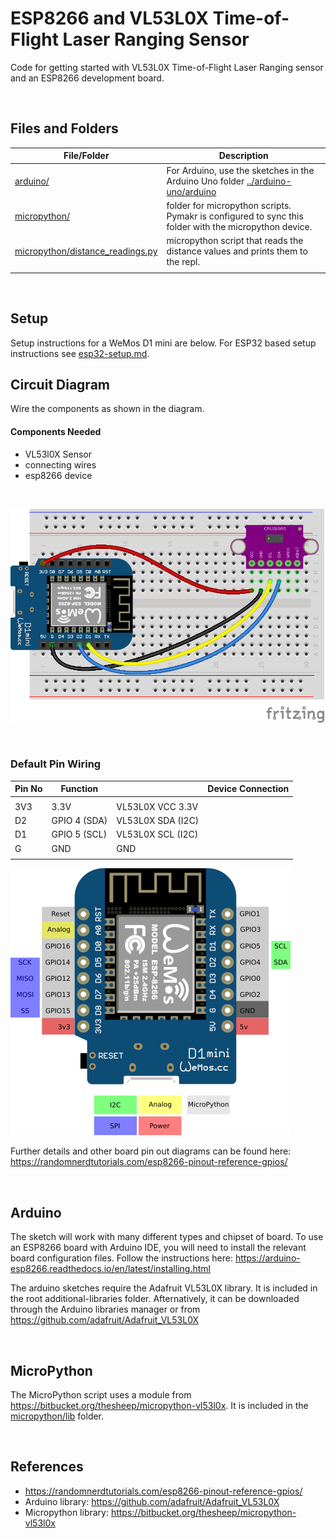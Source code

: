 # ESP8266 and VL53L0X Time-of-Flight Laser Ranging Sensor

Code for getting started with VL53L0X Time-of-Flight Laser Ranging sensor and an ESP8266 development board.

<br />

## Files and Folders

| File/Folder | Description |
|--- | --- |
| [arduino/](arduino/) | For Arduino, use the sketches in the Arduino Uno folder [../arduino-uno/arduino](../arduino-uno/arduino) |
| [micropython/](micropython/) | folder for micropython scripts. Pymakr is configured to sync this folder with the micropython device. |
| [micropython/distance_readings.py](micropython/distance_readings.py) | micropython script that reads the distance values and prints them to the repl. |
|  |  |

<br />

## Setup

Setup instructions for a WeMos D1 mini are below. For ESP32 based setup instructions see [esp32-setup.md](esp32-setup.md).

## Circuit Diagram

Wire the components as shown in the diagram.

<!-- #TODO schematic diagram -->
<!-- ![circuit diagram](assets/esp8266-vl53l0x-sensor-circuit-diagram_schem.svg) -->

#### Components Needed

* VL53l0X Sensor
* connecting wires
* esp8266 device

<br />

![breadboard diagram](assets/esp8266-vl53l0x-sensor-circuit-diagram_bb.png)

<br />

### Default Pin Wiring

| Pin No | Function |  | Device Connection |
| --- | --- | --- | --- |
|  |  |  |  |
| 3V3 | 3.3V | VL53L0X VCC 3.3V |
| D2 | GPIO 4 (SDA) | VL53L0X SDA (I2C) |
| D1 | GPIO 5 (SCL) | VL53L0X SCL (I2C) |
| G | GND | GND |
|  |  |  |  |

![pin diagram](assets/wemos-d1-mini-pinout.png)

Further details and other board pin out diagrams can be found here: https://randomnerdtutorials.com/esp8266-pinout-reference-gpios/

<br />

## Arduino

The sketch will work with many different types and chipset of board. To use an ESP8266 board with Arduino IDE, you will need to install the relevant board configuration files. Follow the instructions here: https://arduino-esp8266.readthedocs.io/en/latest/installing.html

The arduino sketches require the Adafruit VL53L0X library. It is included in the root additional-libraries folder. Afternatively, it can be downloaded through the Arduino libraries manager or from https://github.com/adafruit/Adafruit_VL53L0X

<br />

## MicroPython

The MicroPython script uses a module from https://bitbucket.org/thesheep/micropython-vl53l0x. It is included in the [micropython/lib](micropython/lib) folder.

<br />

## References

- https://randomnerdtutorials.com/esp8266-pinout-reference-gpios/
- Arduino library: https://github.com/adafruit/Adafruit_VL53L0X
- Micropython library: https://bitbucket.org/thesheep/micropython-vl53l0x
